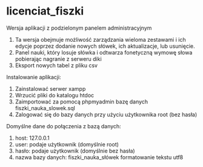 # licenciat_fiszki
Wersja aplikacji z podzielonym panelem administracyjnym
1. Ta wersja obejmuje możliwość zarządzania wieloma zestawami i ich edycje poprzez dodanie nowych słówek, ich aktualizacje, lub usunięcie.
2. Panel nauki, który losuje słówka  i odtwarza fonetyczną wymowę słowa pobierając nagranie z serweru diki
3. Eksport nowych tabel z pliku csv

Instalowanie aplikacji:
1. Zainstalować serwer xampp
2. Wrzucić pliki do katalogu htdoc
3. Zaimportować za pomocą phpmyadmin bazę danych fiszki_nauka_slowek.sql
4. Zalogować się do bazy danych przy użyciu użytkownika root (bez hasła)

Domyślne dane do połączenia z bazą danych:
1. host: 127.0.0.1
2. user: podaje użytkownik (domyślnie root)
3. hasło: podaje użytkownik (domyślnie bez hasła)
4. nazwa bazy danych: fiszki_nauka_słówek formatowanie tekstu utf8
